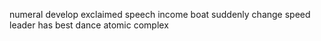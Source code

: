 numeral develop exclaimed speech income boat suddenly change speed leader has best dance atomic complex